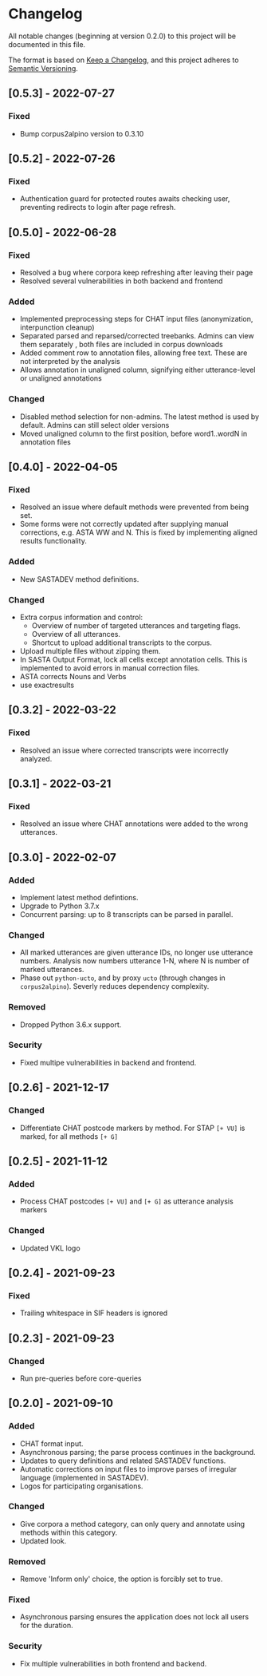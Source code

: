 # Changelog

All notable changes (beginning at version 0.2.0) to this project will be documented in this file.

The format is based on [Keep a Changelog](https://keepachangelog.com/en/1.0.0/),
and this project adheres to [Semantic Versioning](https://semver.org/spec/v2.0.0.html).

## [0.5.3] - 2022-07-27

### Fixed

-   Bump corpus2alpino version to 0.3.10

## [0.5.2] - 2022-07-26

### Fixed

-   Authentication guard for protected routes awaits checking user, preventing redirects to login after page refresh.

## [0.5.0] - 2022-06-28

### Fixed

-   Resolved a bug where corpora keep refreshing after leaving their page
-   Resolved several vulnerabilities in both backend and frontend

### Added

-   Implemented preprocessing steps for CHAT input files (anonymization, interpunction cleanup)
-   Separated parsed and reparsed/corrected treebanks. Admins can view them separately , both files are included in corpus downloads
-   Added comment row to annotation files, allowing free text. These are not interpreted by the analysis
-   Allows annotation in unaligned column, signifying either utterance-level or unaligned annotations

### Changed

-   Disabled method selection for non-admins. The latest method is used by default. Admins can still select older versions
-   Moved unaligned column to the first position, before word1..wordN in annotation files

## [0.4.0] - 2022-04-05

### Fixed

-   Resolved an issue where default methods were prevented from being set.
-   Some forms were not correctly updated after supplying manual corrections, e.g. ASTA WW and N. This is fixed by implementing aligned results functionality.

### Added

-   New SASTADEV method definitions.

### Changed

-   Extra corpus information and control:
    -   Overview of number of targeted utterances and targeting flags.
    -   Overview of all utterances.
    -   Shortcut to upload additional transcripts to the corpus.
-   Upload multiple files without zipping them.
-   In SASTA Output Format, lock all cells except annotation cells. This is implemented to avoid errors in manual correction files.
-   ASTA corrects Nouns and Verbs
-   use exactresults

## [0.3.2] - 2022-03-22

### Fixed

-   Resolved an issue where corrected transcripts were incorrectly analyzed.

## [0.3.1] - 2022-03-21

### Fixed

-   Resolved an issue where CHAT annotations were added to the wrong utterances.

## [0.3.0] - 2022-02-07

### Added

-   Implement latest method defintions.
-   Upgrade to Python 3.7.x
-   Concurrent parsing: up to 8 transcripts can be parsed in parallel.

### Changed

-   All marked utterances are given utterance IDs, no longer use utterance numbers. Analysis now numbers utterance 1-N, where N is number of marked utterances.
-   Phase out `python-ucto`, and by proxy `ucto` (through changes in `corpus2alpino`). Severly reduces dependency complexity.

### Removed

-   Dropped Python 3.6.x support.

### Security

-   Fixed multipe vulnerabilities in backend and frontend.

## [0.2.6] - 2021-12-17

### Changed

-   Differentiate CHAT postcode markers by method. For STAP `[+ VU]` is marked, for all methods `[+ G]`

## [0.2.5] - 2021-11-12

### Added

-   Process CHAT postcodes `[+ VU]` and `[+ G]` as utterance analysis markers

### Changed

-   Updated VKL logo

## [0.2.4] - 2021-09-23

### Fixed

-   Trailing whitespace in SIF headers is ignored

## [0.2.3] - 2021-09-23

### Changed

-   Run pre-queries before core-queries

## [0.2.0] - 2021-09-10

### Added

-   CHAT format input.
-   Asynchronous parsing; the parse process continues in the background.
-   Updates to query definitions and related SASTADEV functions.
-   Automatic corrections on input files to improve parses of irregular language (implemented in SASTADEV).
-   Logos for participating organisations.

### Changed

-   Give corpora a method category, can only query and annotate using methods within this category.
-   Updated look.

### Removed

-   Remove 'Inform only' choice, the option is forcibly set to true.

### Fixed

-   Asynchronous parsing ensures the application does not lock all users for the duration.

### Security

-   Fix multiple vulnerabilities in both frontend and backend.
